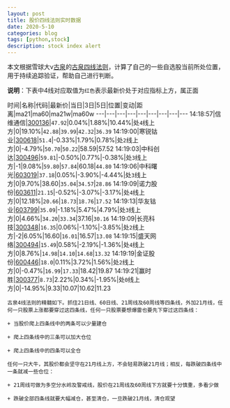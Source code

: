 ```yaml
---
layout: post
title: 股价四线法则实时数据
date: 2020-5-10
categories: blog
tags: [python,stock]
description: stock index alert
---
```



本文根据雪球大v[古泉](https://xueqiu.com/u/7148646888)的[古泉四线法则](https://xueqiu.com/7148646888/130498192)，计算了自己的一些自选股当前所处位置，用于持续追踪验证，帮助自己进行判断。

**说明**：下表中4线对应取值为`红色`表示最新价处于对应指标上方，属正面

时间|名称|代码|最新价|当日|3日|5日|位置|变动|距离|ma21|ma60|ma21w|ma60w
---|---|---|---|---|---|---|---|---
14:18:57|信维通信|[300136](https://xueqiu.com/S/SZ300136)|`47.92`|0.04%|1.88%|10.44%|处`4`线上方|0|19.10%|`42.88`|`39.99`|`42.32`|`36.39`
14:19:00|寒锐钴业|[300618](https://xueqiu.com/S/SZ300618)|`51.4`|-0.33%|1.79%|0.78%|处`2`线上方|0|-4.79%|`50.70`|`50.22`|58.59|57.52
14:19:03|中科创达|[300496](https://xueqiu.com/S/SZ300496)|`59.81`|-0.50%|0.77%|-0.38%|处`3`线上方|-1|9.08%|`59.80`|`57.84`|60.18|`44.80`
14:19:06|中科曙光|[603019](https://xueqiu.com/S/SH603019)|`37.18`|0.05%|-3.90%|-4.44%|处`3`线上方|0|9.70%|38.60|`35.04`|`34.57`|`28.86`
14:19:09|诺力股份|[603611](https://xueqiu.com/S/SH603611)|`21.15`|-0.52%|-3.07%|-3.17%|处`4`线上方|0|12.18%|`20.66`|`18.73`|`18.76`|`17.52`
14:19:13|华友钴业|[603799](https://xueqiu.com/S/SH603799)|`35.09`|-1.18%|5.47%|4.79%|处`3`线上方|0|4.66%|`34.20`|`33.34`|37.16|`30.16`
14:19:09|长亮科技|[300348](https://xueqiu.com/S/SZ300348)|`16.35`|0.06%|-1.10%|-3.85%|处`2`线上方|-2|6.05%|16.60|`16.01`|16.57|`13.08`
14:19:15|盛天网络|[300494](https://xueqiu.com/S/SZ300494)|`15.49`|0.58%|-2.19%|-1.36%|处`4`线上方|0|8.76%|`14.98`|`14.10`|`14.68`|`13.32`
14:19:19|金证股份|[600446](https://xueqiu.com/S/SH600446)|`18.0`|0.11%|3.72%|1.56%|处`2`线上方|0|-0.47%|`16.99`|`17.33`|18.42|19.87
14:19:21|赢时胜|[300377](https://xueqiu.com/S/SZ300377)|`8.73`|2.22%|0.34%|-1.95%|处`0`线上方|0|-14.95%|9.33|10.07|10.62|11.23

```
古泉4线法则的精髓如下。抓住21日线、60日线、21周线及60周线等四条线，外加21月线，任何一只股票上涨都要穿过这四条线，任何一只股票要想爆雷也要先下穿过这四条线：

+ 当股价爬上四条线中的两条可以少量建仓

+ 爬上四条线中的三条可以加大仓位

+ 爬上四条线中的四条可以全仓

任何一只大牛，其股价都会坚守在21月线上方，不会轻易跌破21月线；相反，每跌破四条线中一条就减一些仓位：

+ 21周线可做为多空分水岭及警戒线，股价在21周线及60周线下方就要十分慎重，多看少做

+ 跌破全部四条线就要大幅减仓，甚至清仓，一旦跌破21月线，清仓观望
```